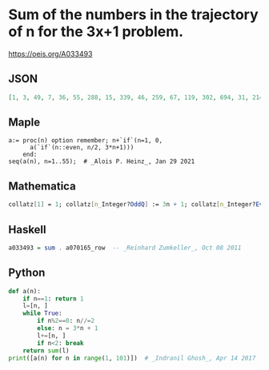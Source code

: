 # Sum of the numbers in the trajectory of n for the 3x\+1 problem\.
https://oeis.org/A033493
## JSON
```JSON
[1, 3, 49, 7, 36, 55, 288, 15, 339, 46, 259, 67, 119, 302, 694, 31, 214, 357, 519, 66, 148, 281, 633, 91, 658, 145, 101440, 330, 442, 724, 101104, 63, 841, 248, 540, 393, 535, 557, 2344, 106, 101331, 190, 1338, 325, 497, 679, 100979, 139, 806, 708, 1130, 197]
```
## Maple
```Maple
a:= proc(n) option remember; n+`if`(n=1, 0,
      a(`if`(n::even, n/2, 3*n+1)))
    end:
seq(a(n), n=1..55);  # _Alois P. Heinz_, Jan 29 2021
```
## Mathematica
```Mathematica
collatz[1] = 1; collatz[n_Integer?OddQ] := 3n + 1; collatz[n_Integer?EvenQ] := n/2; Table[-1 + Plus @@ FixedPointList[collatz, n], {n, 60}] (* _Alonso del Arte_, Apr 10 2009 *)
```
## Haskell
```Haskell
a033493 = sum . a070165_row  -- _Reinhard Zumkeller_, Oct 08 2011
```
## Python
```Python
def a(n):
    if n==1: return 1
    l=[n, ]
    while True:
        if n%2==0: n//=2
        else: n = 3*n + 1
        l+=[n, ]
        if n<2: break
    return sum(l)
print([a(n) for n in range(1, 101)])  # _Indranil Ghosh_, Apr 14 2017
```
